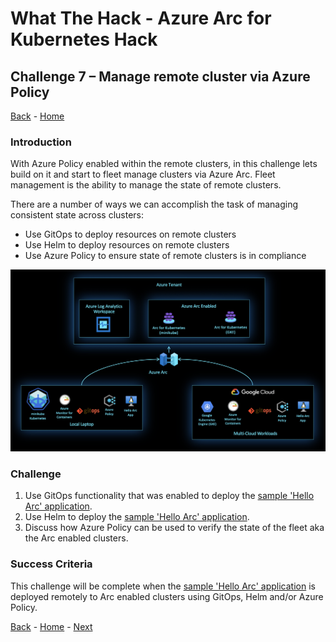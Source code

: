 # What The Hack - Azure Arc for Kubernetes Hack

## Challenge 7 – Manage remote cluster via Azure Policy
[Back](challenge06.md) - [Home](../readme.md)

### Introduction

With Azure Policy enabled within the remote clusters, in this challenge lets build on it and start to fleet manage clusters via Azure Arc. Fleet management is the ability to manage the state of remote clusters. 

There are a number of ways we can accomplish the task of managing consistent state across clusters:
* Use GitOps to deploy resources on remote clusters
* Use Helm to deploy resources on remote clusters
* Use Azure Policy to ensure state of remote clusters is in compliance

 ![](../img/image9.png)

### Challenge

1. Use GitOps functionality that was enabled to deploy the [sample 'Hello Arc' application](https://github.com/likamrat/hello_arc).
2. Use Helm to deploy the [sample 'Hello Arc' application](https://github.com/likamrat/hello_arc).
3. Discuss how Azure Policy can be used to verify the state of the fleet aka the Arc enabled clusters.

### Success Criteria

This challenge will be complete when the [sample 'Hello Arc' application](https://github.com/likamrat/hello_arc) is deployed remotely to Arc enabled clusters using GitOps, Helm and/or Azure Policy.


[Back](challenge06.md) - [Home](../readme.md) - [Next](challenge08.md)
